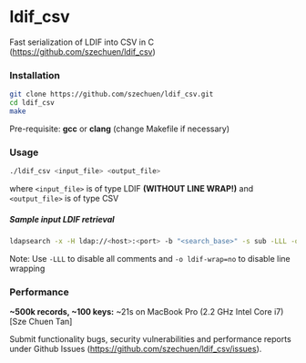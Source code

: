 # ldif_csv

Fast serialization of LDIF into CSV in C (https://github.com/szechuen/ldif_csv)


### Installation

```bash
git clone https://github.com/szechuen/ldif_csv.git
cd ldif_csv
make
```

Pre-requisite: **gcc** or **clang** (change Makefile if necessary)


### Usage

```bash
./ldif_csv <input_file> <output_file>
```

where `<input_file>` is of type LDIF **(WITHOUT LINE WRAP!)** and `<output_file>` is of type CSV

##### Sample input LDIF retrieval

```bash
ldapsearch -x -H ldap://<host>:<port> -b "<search_base>" -s sub -LLL -o ldif-wrap=no "<filter>" > <input_file.ldif>
```

Note: Use `-LLL` to disable all comments and `-o ldif-wrap=no` to disable line wrapping


### Performance

**~500k records, ~100 keys:** ~21s on MacBook Pro (2.2 GHz Intel Core i7) [Sze Chuen Tan]

Submit functionality bugs, security vulnerabilities and performance reports under Github Issues (https://github.com/szechuen/ldif_csv/issues). 